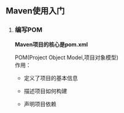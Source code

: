 ## Maven使用入门 ##

1.  ### 编写POM ###  
	__Maven项目的核心是pom.xml__ 

	POM(Project Object Model,项目对象模型)  
	作用：  
	- 定义了项目的基本信息
	- 描述项目如何构建
	- 声明项目依赖
		<!-- pom.xml的根元素 -->
		<project></project>

		<!-- 指定当前POM模型的版本 -->
		<modelVersion></modelVersion>

		<!-- 定义项目属于哪个组 -->
		<groupId></groupId>

		<!-- 定义当前Maven项目在组中唯一ID -->
		<artifactId></artifactId>

		<!-- 指定项目当前的版本 -->
		<version></version>

		<!-- 指定项目的名称 -->
		<name></name>

